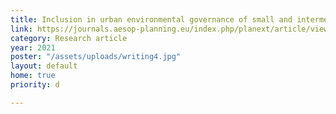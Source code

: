 ```yaml
---
title: Inclusion in urban environmental governance of small and intermediary cities of the global South
link: https://journals.aesop-planning.eu/index.php/planext/article/view/27
category: Research article
year: 2021
poster: "/assets/uploads/writing4.jpg"
layout: default
home: true
priority: d

---
```

